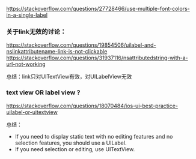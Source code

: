 <https://stackoverflow.com/questions/27728466/use-multiple-font-colors-in-a-single-label>



### 关于link无效的讨论：
<https://stackoverflow.com/questions/19854506/uilabel-and-nslinkattributename-link-is-not-clickable>
<https://stackoverflow.com/questions/31937116/nsattributedstring-with-a-url-not-working>

总结：link只对UITextView有效，对UILabelView无效

### text view OR label view ?
<https://stackoverflow.com/questions/18070484/ios-ui-best-practice-uilabel-or-uitextview>

总结：
- If you need to display static text with no editing features and no selection features, you should use a UILabel.
- If you need selection or editing, use UITextView.